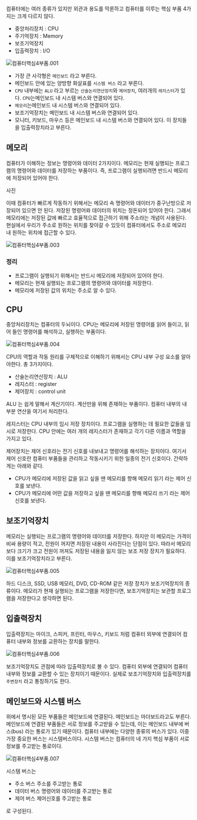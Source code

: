 컴퓨터에는 여러 종류가 있지만 외관과 용도를 막론하고 컴퓨터를 이루는 핵심 부품 4가지는 크게 다르지 않다.

- 중앙처리장치 : CPU
- 주기억장치 : Memory
- 보조기억장치
- 입출력장치 : I/O

![‎컴퓨터핵심4부품.‎001](file:///Users/regularkim/Library/Mobile%20Documents/com~apple~CloudDocs/Typora/%E1%84%82%E1%85%A9%E1%84%89%E1%85%A7%E1%86%AB%E1%84%8B%E1%85%A5%E1%86%B8%E1%84%85%E1%85%A9%E1%84%83%E1%85%B3%E1%84%8B%E1%85%AD%E1%86%BC/CS/%E2%80%8E%E1%84%8F%E1%85%A5%E1%86%B7%E1%84%91%E1%85%B2%E1%84%90%E1%85%A5%E1%84%92%E1%85%A2%E1%86%A8%E1%84%89%E1%85%B5%E1%86%B74%E1%84%87%E1%85%AE%E1%84%91%E1%85%AE%E1%86%B7.%E2%80%8E001-3117897.jpeg?lastModify=1694357285)

- 가장 큰 사각형은 `메인보드` 라고 부른다.
- 메인보드 안에 있는 양방향 화살표를 `시스템 버스` 라고 부른다.
- `CPU` 내부에는 `ALU` 라고 부르는 `산술논리연산장치`와 `제어장치`, 여러개의 `레지스터`가 있다. `CPU`는메인보드 내 시스템 버스와 연결되어 있다.
- `메모리`는메인보드 내 시스템 버스와 연결되어 있다.
- 보조기억장치는 메인보드 내 시스템 버스와 연결되어 있다.
- 모니터, 키보드, 마우스 등은 메인보드 내 시스템 버스와 연결되어 있다. 이 장치들을 입출력장치라고 부른다.

## 메모리

컴퓨터가 이해하는 정보는 명령어와 데이터 2가지이다. 메모리는 현재 실행되는 프로그램의 명령어와 데이터를 저장하는 부품이다. 즉, 프로그램이 실행되려면 반드시 메모리에 저장되어 있어야 한다.

사진

이때 컴퓨터가 빠르게 작동하기 위해서는 메모리 속 명령어와 데이터가 중구난방으로 저장되어 있으면 안 된다. 저장된 명령어롸 데이터의 위치는 정돈되어 있어야 한다. 그래서 메모리에는 저장된 값에 빠르고 효율적으로 접근하기 위해 주소라는 개념이 사용된다. 현실에서 우리가 주소로 원하는 위치를 찾아갈 수 있듯이 컴퓨터에서도 주소로 메모리 내 원하는 위치에 접근할 수 있다.

![‎컴퓨터핵심4부품.‎003](file:///Users/regularkim/Library/Mobile%20Documents/com~apple~CloudDocs/Typora/%E1%84%82%E1%85%A9%E1%84%89%E1%85%A7%E1%86%AB%E1%84%8B%E1%85%A5%E1%86%B8%E1%84%85%E1%85%A9%E1%84%83%E1%85%B3%E1%84%8B%E1%85%AD%E1%86%BC/CS/%E2%80%8E%E1%84%8F%E1%85%A5%E1%86%B7%E1%84%91%E1%85%B2%E1%84%90%E1%85%A5%E1%84%92%E1%85%A2%E1%86%A8%E1%84%89%E1%85%B5%E1%86%B74%E1%84%87%E1%85%AE%E1%84%91%E1%85%AE%E1%86%B7.%E2%80%8E003.jpeg?lastModify=1694357271)

### 정리

- 프로그램이 실행되기 위해서는 반드시 메모리에 저장되어 있어야 한다.
- 메모리는 현재 실행되는 프로그램의 명령어와 데이터를 저장한다.
- 메모리에 저장된 값의 위치는 주소로 알 수 있다.
## CPU

중앙처리장치는 컴퓨터의 두뇌이다. CPU는 메모리에 저장된 명령어를 읽어 들이고, 읽어 들인 명령어를 해석하고, 실행하는 부품이다.

![‎컴퓨터핵심4부품.‎004](file:///Users/regularkim/Library/Mobile%20Documents/com~apple~CloudDocs/Typora/%E1%84%82%E1%85%A9%E1%84%89%E1%85%A7%E1%86%AB%E1%84%8B%E1%85%A5%E1%86%B8%E1%84%85%E1%85%A9%E1%84%83%E1%85%B3%E1%84%8B%E1%85%AD%E1%86%BC/CS/%E2%80%8E%E1%84%8F%E1%85%A5%E1%86%B7%E1%84%91%E1%85%B2%E1%84%90%E1%85%A5%E1%84%92%E1%85%A2%E1%86%A8%E1%84%89%E1%85%B5%E1%86%B74%E1%84%87%E1%85%AE%E1%84%91%E1%85%AE%E1%86%B7.%E2%80%8E004.jpeg?lastModify=1694357271)

CPU의 역할과 작동 원리를 구체적으로 이해하기 위해서는 CPU 내부 구성 요소를 알아야한다. 총 3가지이다.

- 산술논리연산장치 : ALU
- 레지스터 : register
- 제어장치 : control unit

ALU 는 쉽게 말해서 계산기이다. 계산만을 위해 존재하는 부품이다. 컴퓨터 내부의 내부분 연산을 여기서 처리한다.

레지스터는 CPU 내부의 임시 저장 장치이다. 프로그램을 실행하는 데 필요한 값들을 임시로 저장한다. CPU 안에는 여러 개의 레지스터가 존재하고 각기 다른 이름과 역할을 가지고 있다.

제어장치는 제어 신호라는 전기 신호를 내보내고 명령어를 해석하는 장치이다. 여기서 제어 신호란 컴퓨터 부품들을 관리하고 작동시키기 위한 일종의 전기 신호이다. 간략하게는 아래와 같다.

- CPU가 메모리에 저장된 값을 읽고 싶을 땐 메모리를 향해 메모리 읽기 라는 제어 신호를 보낸다.
- CPU가 메모리에 어떤 값을 저장하고 싶을 땐 메모리를 향해 메모리 쓰기 라는 제어 신호를 보낸다.

## 보조기억장치

메모리는 실행되는 프로그램의 명령어와 데이터를 저장한다. 하지만 이 메모리는 가격이 비싸 용량이 적고, 전원이 꺼지면 저장된 내용이 사라진다는 단점이 있다. 따라서 메모리보다 크기가 크고 전원이 꺼져도 저장된 내용을 잃지 않는 보조 저장 장치가 필요하다. 이를 보조기억장치라고 부른다.

![‎컴퓨터핵심4부품.‎005](file:///Users/regularkim/Library/Mobile%20Documents/com~apple~CloudDocs/Typora/%E1%84%82%E1%85%A9%E1%84%89%E1%85%A7%E1%86%AB%E1%84%8B%E1%85%A5%E1%86%B8%E1%84%85%E1%85%A9%E1%84%83%E1%85%B3%E1%84%8B%E1%85%AD%E1%86%BC/CS/%E2%80%8E%E1%84%8F%E1%85%A5%E1%86%B7%E1%84%91%E1%85%B2%E1%84%90%E1%85%A5%E1%84%92%E1%85%A2%E1%86%A8%E1%84%89%E1%85%B5%E1%86%B74%E1%84%87%E1%85%AE%E1%84%91%E1%85%AE%E1%86%B7.%E2%80%8E005.jpeg?lastModify=1694357271)

하드 디스크, SSD, USB 메모리, DVD, CD-ROM 같은 저장 장치가 보조기억장치의 종류이다. 메모리가 현재 실행되는 프로그램을 저장한다면, 보조기억장치는 보관할 프로그램을 저장한다고 생각하면 된다.

## 입출력장치

입출력장치는 마이크, 스피커, 프린터, 마우스, 키보드 처럼 컴퓨터 외부에 연결되어 컴퓨터 내부와 정보를 교환하는 장치를 말한다.

![‎컴퓨터핵심4부품.‎006](file:///Users/regularkim/Library/Mobile%20Documents/com~apple~CloudDocs/Typora/%E1%84%82%E1%85%A9%E1%84%89%E1%85%A7%E1%86%AB%E1%84%8B%E1%85%A5%E1%86%B8%E1%84%85%E1%85%A9%E1%84%83%E1%85%B3%E1%84%8B%E1%85%AD%E1%86%BC/CS/%E2%80%8E%E1%84%8F%E1%85%A5%E1%86%B7%E1%84%91%E1%85%B2%E1%84%90%E1%85%A5%E1%84%92%E1%85%A2%E1%86%A8%E1%84%89%E1%85%B5%E1%86%B74%E1%84%87%E1%85%AE%E1%84%91%E1%85%AE%E1%86%B7.%E2%80%8E006.jpeg?lastModify=1694357271)

보조기억장치도 관점에 따라 입출력장치로 볼 수 있다. 컴퓨터 외부에 연결되어 컴퓨터 내부와 정보를 교환할 수 있는 장치이기 때문이다. 실제로 보조기억장치와 입출력장치를 `주변장치` 라고 통칭하기도 한다.

## 메인보드와 시스템 버스

위에서 명시된 모든 부품들은 메인보드에 연결된다. 메인보드는 마더보드라고도 부른다. 메인보드에 연결된 부품들은 서로 정보를 주고받을 수 있는데, 이는 메인보드 내부에 버스(bus) 라는 통로가 있기 때문이다. 컴퓨터 내부에는 다양한 종류의 버스가 있다. 이중 가장 중요한 버스는 시스템버스이다. 시스템 버스는 컴퓨터의 네 가지 핵심 부품이 서로 정보를 주고받는 통로이다.

![‎컴퓨터핵심4부품.‎007](file:///Users/regularkim/Library/Mobile%20Documents/com~apple~CloudDocs/Typora/%E1%84%82%E1%85%A9%E1%84%89%E1%85%A7%E1%86%AB%E1%84%8B%E1%85%A5%E1%86%B8%E1%84%85%E1%85%A9%E1%84%83%E1%85%B3%E1%84%8B%E1%85%AD%E1%86%BC/CS/%E2%80%8E%E1%84%8F%E1%85%A5%E1%86%B7%E1%84%91%E1%85%B2%E1%84%90%E1%85%A5%E1%84%92%E1%85%A2%E1%86%A8%E1%84%89%E1%85%B5%E1%86%B74%E1%84%87%E1%85%AE%E1%84%91%E1%85%AE%E1%86%B7.%E2%80%8E007.jpeg?lastModify=1694357271)

시스템 버스는

- 주소 버스
    주소를 주고받는 통로
- 데이터 버스
    명령어와 데이터를 주고받는 통로
- 제어 버스
    제어신호를 주고받는 통로

로 구성된다.